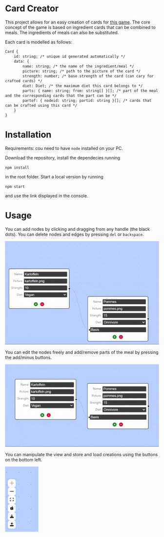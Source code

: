 # Card Creator

This project allows for an easy creation of cards for [this game](https://github.com/janadorer/SGBonus). The core concept of the game is based on ingredient cards that can be combined to meals. The ingredients of meals can also be substituted.

Each card is modelled as follows:

```
Card {
    id: string; /* unique id generated automatically */
    data: {
        name: string; /* the name of the ingredient/meal */
        picture: string; /* path to the picture of the card */
        strength: number; /* base strength of the card (can cary for crafted cards) */
        diet: Diet; /* the maximum diet this card belongs to */
        parts: { name: string; from: string[] }[]; /* part of the meal and the corresponding cards that the part can be */
        partof: { nodeid: string; partid: string }[]; /* cards that can be crafted using this card */
    }
}
```

# Installation

Requirements: cou need to have `node` installed on your PC.

Download the repository, install the dependecies running

`npm install`

in the root folder. Start a local version by running

`npm start`

and use the link displayed in the console.

# Usage

You can add nodes by clicking and dragging from any handle (the black dots). You can delete nodes and edges by pressing `del` or `backspace`.

![How to add and delete nodes and edges.](/documentation/add-and-delete-nodes.gif)

You can edit the nodes freely and add/remove parts of the meal by pressing the add/minus buttons.

![How to modify nodes.](/documentation/modify-node.gif)

You can manipulate the view and store and load creations using the buttons on the bottom left.

![How to store and load](/documentation/control-buttons.png)

